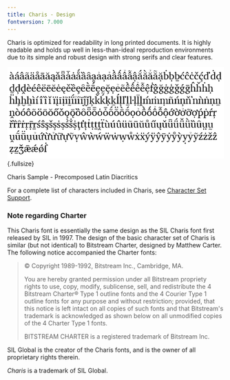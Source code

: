 ```yaml
---
title: Charis - Design
fontversion: 7.000
---
```


Charis is optimized for readability in long printed documents. It is highly readable and holds up well in less-than-ideal reproduction environments due to its simple and robust design with strong serifs and clear features.

![Charis Sample - Precomposed Latin Diacritics](../assets/images/CharisTypePage.png){.fullsize}
<!-- PRODUCT SITE IMAGE SRC https://software.sil.org/charis/wp-content/uploads/sites/14/2015/12/CharisTypePage.png -->
<figcaption>Charis Sample - Precomposed Latin Diacritics</figcaption>

For a complete list of characters included in Charis, see [Character Set Support](charset.md).

### Note regarding Charter

This Charis font is essentially the same design as the SIL Charis font first released by SIL in 1997. The design of the basic character set of Charis is similar (but not identical) to Bitstream Charter, designed by Matthew Carter. The following notice accompanied the Charter fonts: 

> © Copyright 1989-1992, Bitstream Inc., Cambridge, MA. 
>
> You are hereby granted permission under all Bitstream propriety rights to use, copy, modify, sublicense, sell, and redistribute the 4 Bitstream Charter® Type 1 outline fonts and the 4 Courier Type 1 outline fonts for any purpose and without restriction; provided, that this notice is left intact on all copies of such fonts and that Bitstream's trademark is acknowledged as shown below on all unmodified copies of the 4 Charter Type 1 fonts. 
>
> BITSTREAM CHARTER is a registered trademark of Bitstream Inc.

SIL Global is the creator of the Charis fonts, and is the owner of all proprietary rights therein.

*Charis* is a trademark of SIL Global.

